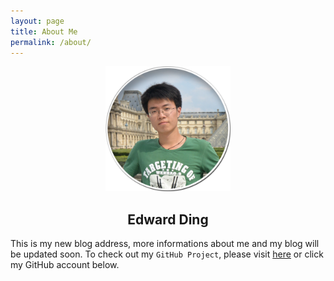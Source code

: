 ```yaml
---
layout: page
title: About Me
permalink: /about/
---
```


<div style="text-align:center">
	<img src="/assets/avatar_frame.png" alt="avatar_frame" width = "200" height = "200"/>
	<h2> Edward Ding </h2>
</div>

This is my new blog address, more informations about me and my blog will be updated soon. To check out my `GitHub Project`, please visit [here](https://github.com/EdwardDing) or click my GitHub account below.